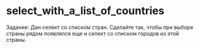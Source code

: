 # select_with_a_list_of_countries

Задание:
Дан селект со списком стран. Сделайте так, чтобы при выборе страны рядом появлялся еще и селект со списком городов из этой страны.
